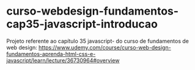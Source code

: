 # curso-webdesign-fundamentos-cap35-javascript-introducao
Projeto referente ao capítulo 35 javascript- do curso de fundamentos de web design: https://www.udemy.com/course/curso-web-design-fundamentos-aprenda-html-css-e-javascript/learn/lecture/36730964#overview
